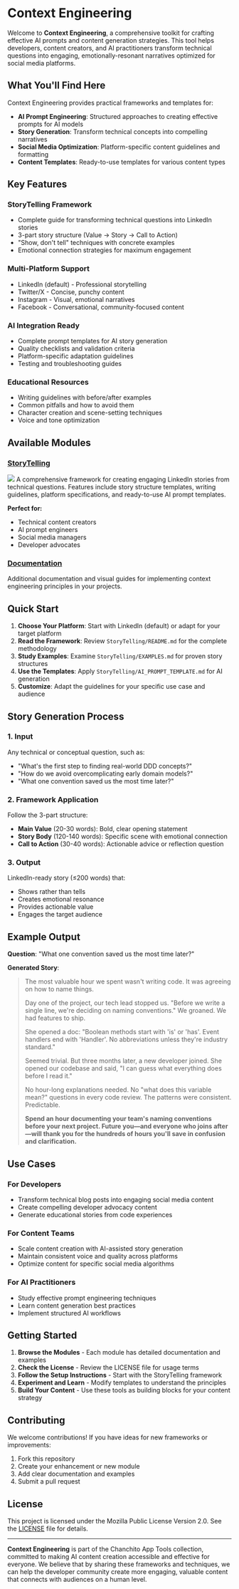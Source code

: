 # Context Engineering

Welcome to **Context Engineering**, a comprehensive toolkit for crafting effective AI prompts and content generation strategies. This tool helps developers, content creators, and AI practitioners transform technical questions into engaging, emotionally-resonant narratives optimized for social media platforms.

## What You'll Find Here

Context Engineering provides practical frameworks and templates for:

- **AI Prompt Engineering**: Structured approaches to creating effective prompts for AI models
- **Story Generation**: Transform technical concepts into compelling narratives
- **Social Media Optimization**: Platform-specific content guidelines and formatting
- **Content Templates**: Ready-to-use templates for various content types

## Key Features

### **StoryTelling Framework**
- Complete guide for transforming technical questions into LinkedIn stories
- 3-part story structure (Value → Story → Call to Action)
- "Show, don't tell" techniques with concrete examples
- Emotional connection strategies for maximum engagement

### **Multi-Platform Support**
- LinkedIn (default) - Professional storytelling
- Twitter/X - Concise, punchy content
- Instagram - Visual, emotional narratives
- Facebook - Conversational, community-focused content

### **AI Integration Ready**
- Complete prompt templates for AI story generation
- Quality checklists and validation criteria
- Platform-specific adaptation guidelines
- Testing and troubleshooting guides

### **Educational Resources**
- Writing guidelines with before/after examples
- Common pitfalls and how to avoid them
- Character creation and scene-setting techniques
- Voice and tone optimization

## Available Modules

### [StoryTelling](./SocialMedia/StoryTelling/)
![](./Documentation/Images/image.png)
A comprehensive framework for creating engaging LinkedIn stories from technical questions. Features include story structure templates, writing guidelines, platform specifications, and ready-to-use AI prompt templates.

**Perfect for:**
- Technical content creators
- AI prompt engineers
- Social media managers
- Developer advocates

### [Documentation](./Documentation/)
Additional documentation and visual guides for implementing context engineering principles in your projects.

## Quick Start

1. **Choose Your Platform**: Start with LinkedIn (default) or adapt for your target platform
2. **Read the Framework**: Review `StoryTelling/README.md` for the complete methodology
3. **Study Examples**: Examine `StoryTelling/EXAMPLES.md` for proven story structures
4. **Use the Templates**: Apply `StoryTelling/AI_PROMPT_TEMPLATE.md` for AI generation
5. **Customize**: Adapt the guidelines for your specific use case and audience

## Story Generation Process

### 1. Input
Any technical or conceptual question, such as:
- "What's the first step to finding real-world DDD concepts?"
- "How do we avoid overcomplicating early domain models?"
- "What one convention saved us the most time later?"

### 2. Framework Application
Follow the 3-part structure:
- **Main Value** (20-30 words): Bold, clear opening statement
- **Story Body** (120-140 words): Specific scene with emotional connection
- **Call to Action** (30-40 words): Actionable advice or reflection question

### 3. Output
LinkedIn-ready story (≤200 words) that:
- Shows rather than tells
- Creates emotional resonance
- Provides actionable value
- Engages the target audience

## Example Output

**Question**: "What one convention saved us the most time later?"

**Generated Story**:
> The most valuable hour we spent wasn't writing code. It was agreeing on how to name things.
> 
> Day one of the project, our tech lead stopped us. "Before we write a single line, we're deciding on naming conventions." We groaned. We had features to ship.
> 
> She opened a doc: "Boolean methods start with 'is' or 'has'. Event handlers end with 'Handler'. No abbreviations unless they're industry standard."
> 
> Seemed trivial. But three months later, a new developer joined. She opened our codebase and said, "I can guess what everything does before I read it."
> 
> No hour-long explanations needed. No "what does this variable mean?" questions in every code review. The patterns were consistent. Predictable.
> 
> **Spend an hour documenting your team's naming conventions before your next project. Future you—and everyone who joins after—will thank you for the hundreds of hours you'll save in confusion and clarification.**

## Use Cases

### For Developers
- Transform technical blog posts into engaging social media content
- Create compelling developer advocacy content
- Generate educational stories from code experiences

### For Content Teams
- Scale content creation with AI-assisted story generation
- Maintain consistent voice and quality across platforms
- Optimize content for specific social media algorithms

### For AI Practitioners
- Study effective prompt engineering techniques
- Learn content generation best practices
- Implement structured AI workflows

## Getting Started

1. **Browse the Modules** - Each module has detailed documentation and examples
2. **Check the License** - Review the LICENSE file for usage terms
3. **Follow the Setup Instructions** - Start with the StoryTelling framework
4. **Experiment and Learn** - Modify templates to understand the principles
5. **Build Your Content** - Use these tools as building blocks for your content strategy

## Contributing

We welcome contributions! If you have ideas for new frameworks or improvements:

1. Fork this repository
2. Create your enhancement or new module
3. Add clear documentation and examples
4. Submit a pull request

## License

This project is licensed under the Mozilla Public License Version 2.0. See the [LICENSE](./LICENSE) file for details.

---

**Context Engineering** is part of the Chanchito App Tools collection, committed to making AI content creation accessible and effective for everyone. We believe that by sharing these frameworks and techniques, we can help the developer community create more engaging, valuable content that connects with audiences on a human level.
